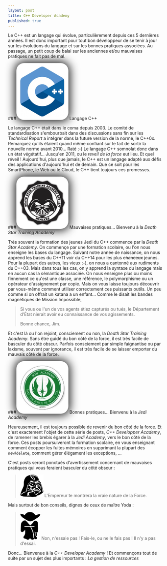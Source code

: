 ```yaml
---
layout: post
title: C++ Developer Academy
published: true
---
```

Le C++ est un langage qui évolue, particulièrement depuis ces 5 dernières années.
Il est donc important pour tout bon développeur de se tenir à jour sur les évolutions du langage et sur les bonnes pratiques associées.
Au passage, un petit coup de balai sur les anciennes et/ou mauvaises pratiques ne fait pas de mal.

<style>
img.vignette
{
    width: 150px;
    background-color: white;
    padding: 10px;
    border-radius: 25px;
    box-shadow: 0 0 30px 5px rgba(0.9, 0.9, 0.9, 0.9);
}
</style>

###<img src="/images/logo-cpp.png" class="vignette" /> Langage C++

Le langage C++ était dans le coma depuis 2003.
Le comité de standardisation s'embourbait dans des discussions sans fin sur les _Technical Report_ a intégrer dans la future version de la norme, le C++0x.
Remarquez qu'ils étaient quand même confiant sur le fait de sortir la nouvelle norme avant 2010... Raté ;-)
Le langage C++ somnolat donc dans un état végétatif... Jusqu'en 2011, ou le _reveil de la force_ eut lieu.
Et quel réveil ! Aujourd'hui, plus que jamais, le C++ est un langage adapté aux défis des applications d'aujourd'hui et de demain.
Que ce soit pour les SmartPhone, le Web ou le Cloud, le C++ tient toujours ces promesses.

###<img src="/images/yoda/death-star-training-academy.jpg" class="vignette" /> Mauvaises pratiques... Bienvenu à la _Death Star Training Academy_

Très souvent la formation des jeunes Jedi du C++ commence par la _Death Star Academy_.
On commençe par une formation scolaire, ou l'on nous enseigne les bases du langage.
Suivant notre année de naissance, on nous apprend les bases du C++11 voir du C++14 pour les plus ~~chanceux~~ jeunes.
Pour la plupart des autres, les vieux ;-), on nous a cantonné aux rudiments du C++03.
Mais dans tous les cas, on y apprend la syntaxe du langage mais en aucun cas la sémantique associée.
On nous enseigne plus ou moins finnement ce qu'est une classe, une référence, le polymorphisme ou un opérateur d'assignement par copie.
Mais on vous laisse toujours découvrir par vous-même comment utiliser correctement ces puissants outils.
Un peu comme si on offrait un katana a un enfant... Comme le disait les bandes magnétiques de Mission Impossible,
> Si vous ou l'un de vos agents étiez capturés ou tués, le Département d'État nierait avoir eu connaissance de vos agissements.
>
> Bonne chance, Jim.

Et c'est là ou l'on rejoint, consciement ou non, la _Death Star Training Academy_.
Sans être guidé du bon côté de la force, il est très facile de basculer du côté obscur.
Parfois consciement par simple faignantise ou par laxisme, souvent par ignorance, il est très facile de se laisser emporter du mauvais côté de la force.

###<img src="/images/yoda/jedi-academy.jpg" class="vignette" /> Bonnes pratiques... Bienvenu à la _Jedi Academy_

Heureusement, il est toujours possible de revenir du bon côté de la force.
Et c'est exactement l'objet de cette série de posts, _C++ Developper Academy_, de ramener les brebis égarer à la _Jedi Academy_, vers le bon côté de la force.
Ces posts poursuiveront la formation scolaire, en vous enseignant comment écopper les fuites mémoires en supprimant la plupart des `new`/`delete`, comment gérer élégament les exceptions, ...

C'est posts seront ponctués d'avertissement concernant de mauvaises pratiques qui vous feraient basculer du côté obscur :
><img src="/images/yoda/darth-vader.png" width=75px /> L'Empereur te montrera la vraie nature de la Force.

Mais surtout de bon conseils, dignes de ceux de maître Yoda :
><img src="/images/yoda/yoda.png" width=65px /> Non, n'essaie pas ! Fais-le, ou ne le fais pas ! Il n'y a pas d'essai.

Donc... Bienvenue à la _C++ Developer Academy_ ! Et commençons tout de suite par un sujet des plus importants : _La gestion de ressources_
